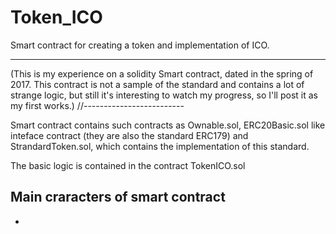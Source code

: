 # Token_ICO
Smart contract for creating a token and implementation of ICO.

---------------------------------------------------------------
(This is my experience on a solidity Smart contract, dated in the spring of 2017. This contract is not a sample of the standard and contains a lot of strange logic, but still it's interesting to watch my progress, so I'll post it as my first works.)
//-------------------------
 
Smart contract contains such contracts as Ownable.sol, ERC20Basic.sol like inteface contract (they are also the standard ERC179) and StrandardToken.sol, which contains the implementation of this standard.

The basic logic is contained in the contract TokenICO.sol

## Main craracters of smart contract
-
